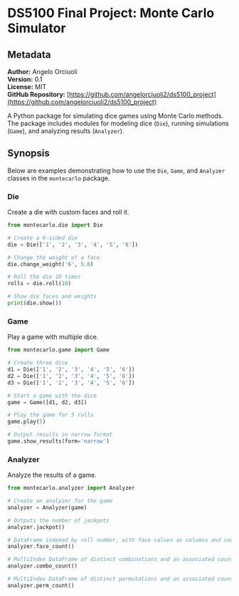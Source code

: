 # DS5100 Final Project: Monte Carlo Simulator

## Metadata

**Author:** Angelo Orciuoli  
**Version:** 0.1  
**License:** MIT  
**GitHub Repository:** [https://github.com/angelorciuoli2/ds5100_project](https://github.com/angelorciuoli2/ds5100_project)

A Python package for simulating dice games using Monte Carlo methods. The package includes modules for modeling dice (`Die`), running simulations (`Game`), and analyzing results (`Analyzer`).

## Synopsis

Below are examples demonstrating how to use the `Die`, `Game`, and `Analyzer` classes in the `montecarlo` package.

### Die
Create a die with custom faces and roll it.

```python
from montecarlo.die import Die

# Create a 6-sided die
die = Die(['1', '2', '3', '4', '5', '6'])

# Change the weight of a face
die.change_weight('6', 5.0)

# Roll the die 10 times
rolls = die.roll(10)

# Show die faces and weights
print(die.show())
```

### Game
Play a game with multiple dice.

```python
from montecarlo.game import Game

# Create three dice
d1 = Die(['1', '2', '3', '4', '5', '6'])
d2 = Die(['1', '2', '3', '4', '5', '6'])
d3 = Die(['1', '2', '3', '4', '5', '6'])

# Start a game with the dice
game = Game([d1, d2, d3])

# Play the game for 5 rolls
game.play(5)

# Output results in narrow format
game.show_results(form='narrow')
```

### Analyzer
Analyze the results of a game.

```python
from montecarlo.analyzer import Analyzer

# Create an analyzer for the game
analyzer = Analyzer(game)

# Outputs the number of jackpots
analyzer.jackpot()

# DataFrame indexed by roll number, with face values as columns and count values in cells
analyzer.face_count()

# MultiIndex DataFrame of distinct combinations and an associated counts column
analyzer.combo_count()

# MultiIndex DataFrame of distinct permutations and an associated counts column
analyzer.perm_count()
```

